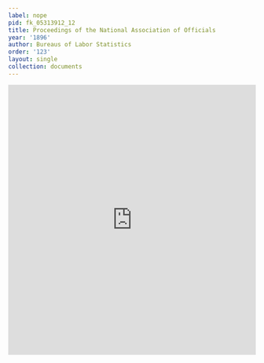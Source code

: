 ```yaml
---
label: nope
pid: fk_05313912_12
title: Proceedings of the National Association of Officials
year: '1896'
author: Bureaus of Labor Statistics
order: '123'
layout: single
collection: documents
---
```

<iframe src="https://northwestern.app.box.com/embed/s/4dvt0kius1dhs2sbfjsvbrjwhrxdugeo?sortColumn=date&view=list" width="100%" height="550" frameborder="0" allowfullscreen webkitallowfullscreen msallowfullscreen></iframe>
